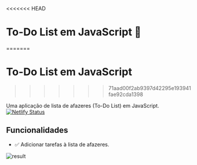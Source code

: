 <<<<<<< HEAD
# To-Do List em JavaScript 🚀
=======
# To-Do List em JavaScript
>>>>>>> 71aad00f2ab9397d42295e193941fae92cda1398

Uma aplicação de lista de afazeres (To-Do List) em JavaScript.
[![Netlify Status](https://api.netlify.com/api/v1/badges/0d6a15ec-3351-4acc-8c70-75b1a343d0d6/deploy-status)](https://app.netlify.com/sites/testetodolist/deploys)

## Funcionalidades

- ✅ Adicionar tarefas à lista de afazeres.

![result](https://github.com/emilly-soares/Git-Github-Testes/assets/54116441/b73aaf7c-ff27-40b3-a1b8-4aff00eef694)




